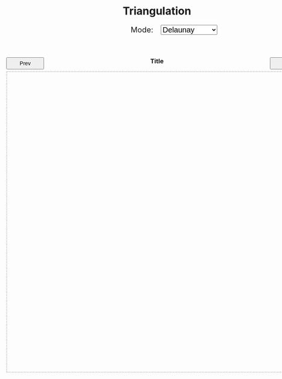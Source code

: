 <style>

.demo-title {
    text-align: center;
}

.test-title {
    text-align: center;
    margin-top: 0;
}

.sheet-container {
    max-width: 1000px;
    min-width: 800px;
    margin: auto;
 }

.operation-selection {
    display: flex;
    justify-content: center;
    align-items: center;
    margin-bottom: 10px;
    margin-top: 20px;
    font-size: 20px;
}

.operation-content {
    width: 320px;
    display: flex;
    align-items: center;
}

.operation-selection label {
    flex: none;
    width: 150px;
    white-space: nowrap;
    text-align: right;
    margin-right: 20px;
    font-size: 20px;
}

.operation-selection select {
    flex-grow: 1;
    width: auto;
    min-width: 0;
    font-size: 20px;
}

.operation-selection input {
    flex-grow: 1;
    width: auto;
    min-width: 0;
    font-size: 20px;
}

#editorCanvas {
    display: block;
    border: 2px dotted #80808080;
}

.editor-input-container {
    margin-top: 60px;
    display: flex;
    justify-content: space-between;
}

.editor-input-tool {
    display: flex;
    flex-direction: row;
    flex-grow: 1;
    justify-content: center;
    margin: 30px;
}

.editor-input-group {
    display: flex;
    align-items: center;
    margin-bottom: 10px;
    width: 160px;
}

.input-wrapper {
    display: flex;
    align-items: center;
    flex: 1;
    margin-left: 32px;
}

.editor-input-group label {
    white-space: nowrap;
    text-align: left;
    margin-right: 10px;
    flex: 1;
}

.editor-input-group input {
    margin-left: auto;
}

.nav-button {
    width: 100px;
    height: 32px;
    font-size: 14px;
}

</style>
<div class="sheet-container">
	<script type="text/javascript">
// in different environments the path is different
const paths = [
  '../js/triangle/triangulation.js',
  './js/triangle/triangulation.js',
  '/js/triangle/triangulation.js'
];
async function fileExists(path) {
  try {
    const response = await fetch(path, { method: 'HEAD' });
    return response.ok;
  } catch (e) {
    return false;
  }
}
(async () => {
  for (const path of paths) {
    if (await fileExists(path)) {
      const script = document.createElement('script');
      script.type = 'module';
      script.src = path;
      script.defer = true;
      document.head.appendChild(script);
      break;
    }
  }
})();
</script>
	<h1 class="demo-title">Triangulation</h1>
    <div class="operation-selection">
        <div class="operation-content">
            <label for="mode">Mode: </label>
            <select id="mode">
                <option value="Delaunay">Delaunay</option>
                <option value="Raw">Raw</option>
            </select>
        </div>
    </div>
    <div class="editor-input-container">
        <button type="button" class="nav-button" id="test-prev">Prev</button>
        <h3 class="test-title" id="test-name">Title</h3>
        <button type="button" class="nav-button" id="test-next">Next</button>
    </div>
    <canvas id="editorCanvas" width="800" height="800"></canvas>
</div>